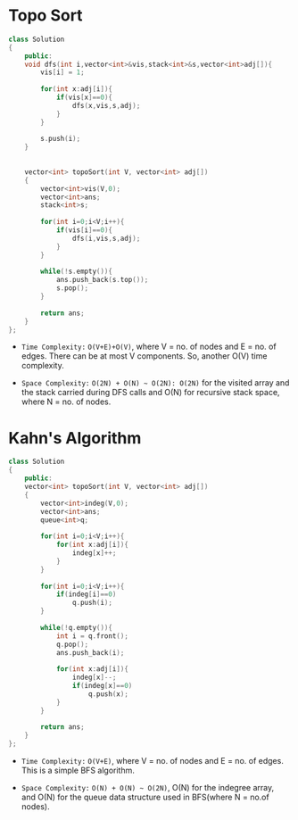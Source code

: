 # Topo Sort

```c++
class Solution
{
	public:
	void dfs(int i,vector<int>&vis,stack<int>&s,vector<int>adj[]){
	    vis[i] = 1;
	    
	    for(int x:adj[i]){
	        if(vis[x]==0){
	            dfs(x,vis,s,adj);
	        }
	    }
	    
	    s.push(i);
	}
	
	
	vector<int> topoSort(int V, vector<int> adj[]) 
	{
	    vector<int>vis(V,0);
	    vector<int>ans;
	    stack<int>s;
	  
	    for(int i=0;i<V;i++){
	        if(vis[i]==0){
                dfs(i,vis,s,adj);
	        }
	    }
	    
	    while(!s.empty()){
	        ans.push_back(s.top());
	        s.pop();
	    }
	    
	    return ans;
	}
};
```

- `Time Complexity:` `O(V+E)+O(V)`, where V = no. of nodes and E = no. of edges. There can be at most V components. So, another O(V) time complexity.

- `Space Complexity:` `O(2N) + O(N) ~ O(2N): O(2N)` for the visited array and the stack carried during DFS calls and O(N) for recursive stack space, where N = no. of nodes.

# Kahn's Algorithm

```c++
class Solution
{
	public:
	vector<int> topoSort(int V, vector<int> adj[]) 
	{
	    vector<int>indeg(V,0);
	    vector<int>ans;
	    queue<int>q;
	    
	    for(int i=0;i<V;i++){
	        for(int x:adj[i]){
	            indeg[x]++;
	        }
	    }
	    
	    for(int i=0;i<V;i++){
	        if(indeg[i]==0)
	            q.push(i);
	    }
	    
	    while(!q.empty()){
	        int i = q.front();
	        q.pop();
	        ans.push_back(i);
	        
	        for(int x:adj[i]){
	            indeg[x]--;
	            if(indeg[x]==0)
	                q.push(x);
	        }
	    }
	    
	    return ans;
	}
};
```

- `Time Complexity:` `O(V+E)`, where V = no. of nodes and E = no. of edges. This is a simple BFS algorithm.

- `Space Complexity:` `O(N) + O(N) ~ O(2N)`, O(N) for the indegree array, and O(N) for the queue data structure used in BFS(where N = no.of nodes).